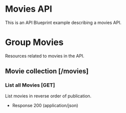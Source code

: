 # Movies API

This is an API Blueprint example describing a movies API.

# Group Movies

Resources related to movies in the API.
## Movie collection [/movies]

### List all Movies [GET]

List movies in reverse order of publication.

- Response 200 (application/json)
